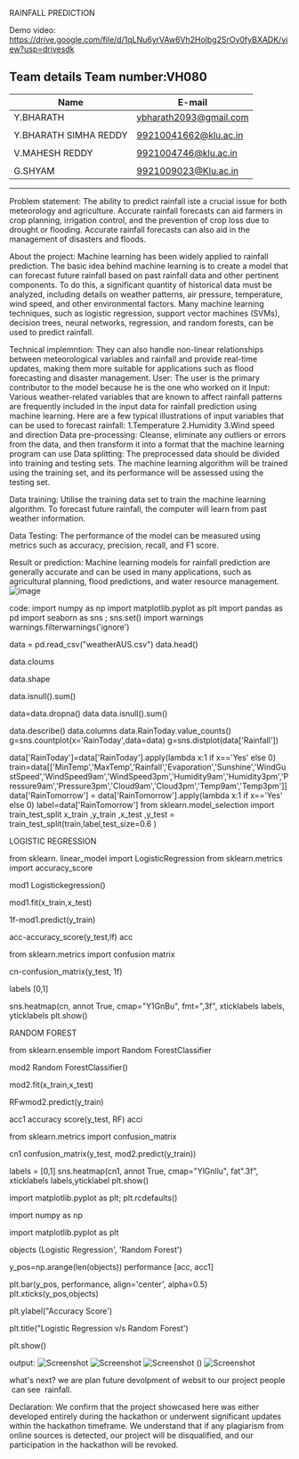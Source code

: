 RAINFALL PREDICTION


 Demo video: https://drive.google.com/file/d/1qLNu6yrVAw6Vh2Holbg2SrOv0fyBXADK/view?usp=drivesdk

 Team details
 Team  number:VH080
 --------------------------------------------------
 |   Name               |        E-mail           |
 | ---------------------|------------------------ |
 |Y.BHARATH             |  ybharath2093@gmail.com |
 ||
 |Y.BHARATH SIMHA REDDY | 99210041662@klu.ac.in   |
 ||
 | V.MAHESH REDDY       |  9921004746@klu.ac.in   |
 | |
 | G.SHYAM              | 9921009023@Klu.ac.in    |
 --------------------------------------------------

 Problem statement:
 The ability to predict rainfall iste a crucial issue for both meteorology and agriculture. Accurate rainfall forecasts can aid farmers in crop planning, irrigation control, and the prevention of crop loss due to drought or flooding. Accurate rainfall forecasts can also aid in the management of disasters and floods.

About the project:
Machine learning has been widely applied to rainfall prediction. The basic idea behind machine learning is to create a model that can forecast future rainfall based on past rainfall data and other pertinent components. To do this, a significant quantity of historical data must be analyzed, including details on weather patterns, air pressure, temperature, wind speed, and other environmental factors.
Many machine learning techniques, such as logistic regression, support vector machines (SVMs), decision trees, neural networks, regression, and random forests, can be used to predict rainfall.

Technical implemntion:
They can also handle non-linear relationships between meteorological variables and rainfall and provide real-time updates, making them more suitable for applications such as flood forecasting and disaster management.
User: The user is the primary contributor to the model because he is the one who worked on it
Input: Various weather-related variables that are known to affect rainfall patterns are frequently included in the input data for rainfall prediction using machine learning. Here are a few typical illustrations of input variables that can be used to forecast rainfall: 
1.Temperature
2.Humidity
3.Wind speed and direction
Data pre-processing: Cleanse, eliminate any outliers or errors from the data, and then transform it into a format that the machine learning program can use
Data splitting: The preprocessed data should be divided into training and testing sets. The machine learning algorithm will be trained using the training set, and its performance will be assessed using the testing set.

Data training: Utilise the training data set to train the machine learning algorithm. To forecast future rainfall, the computer will learn from past weather information.

Data Testing: The performance of the model can be measured using metrics such as accuracy, precision, recall, and F1 score.

Result or prediction: Machine learning models for rainfall prediction are generally accurate and can be used in many applications, such as agricultural planning, flood predictions, and water resource management.
![image](https://github.com/ybhara/rainfall-prediction/assets/161044637/5dde7191-8100-4c78-b7ca-c237f5bd943c)

code:
import numpy as np
import matplotlib.pyplot as plt
import pandas as pd
import seaborn as sns ; sns.set()
import warnings
warnings.filterwarnings('ignore')

data = pd.read_csv("weatherAUS.csv")
data.head()

data.cloums

data.shape

data.isnull().sum()

data=data.dropna()
data
data.isnull().sum()

data.describe()
data.columns
data.RainToday.value_counts()
g=sns.countplot(x='RainToday',data=data)
g=sns.distplot(data['Rainfall'])

data['RainToday']=data['RainToday'].apply(lambda x:1 if x=='Yes' else 0)
train=data[['MinTemp','MaxTemp','Rainfall','Evaporation','Sunshine','WindGustSpeed','WindSpeed9am','WindSpeed3pm','Humidity9am','Humidity3pm','Pressure9am','Pressure3pm','Cloud9am','Cloud3pm','Temp9am','Temp3pm']]
data['RainTomorrow'] = data['RainTomorrow'].apply(lambda x:1 if x=='Yes' else 0)
label=data['RainTomorrow']
from sklearn.model_selection import train_test_split
x_train ,y_train ,x_test ,y_test = train_test_split(train,label,test_size=0.6 )

LOGISTIC REGRESSION

from sklearn. linear_model import LogisticRegression from sklearn.metrics import accuracy_score

 mod1 Logistickegression()

 mod1.fit(x_train,x_test)


 1f-mod1.predict(y_train)

 acc-accuracy_score(y_test,lf) acc

from sklearn.metrics import confusion matrix

 cn-confusion_matrix(y_test, 1f)

 labels [0,1]

sns.heatmap(cn, annot True, cmap="Y1GnBu", fmt=",3f", xticklabels labels, yticklabels plt.show()

RANDOM FOREST 

from sklearn.ensemble import Random ForestClassifier

mod2 Random ForestClassifier()

 mod2.fit(x_train,x_test)

 RFwmod2.predict(y_train)

 acc1 accuracy score(y_test, RF) acci



from sklearn.metrics import confusion_matrix

cn1 confusion_matrix(y_test, mod2.predict(y_train))

 labels = [0,1] sns.heatmap(cn1, annot True, cmap="YlGnllu", fat".3f", xticklabels labels,yticklabel plt.show()

 import matplotlib.pyplot as plt; plt.rcdefaults()

import numpy as np

import matplotlib.pyplot as plt

objects (Logistic Regression', 'Random Forest')

y_pos=np.arange(len(objects)) performance [acc, acc1]

plt.bar(y_pos, performance, align='center', alpha=0.5) plt.xticks(y_pos,objects)

plt.ylabel("Accuracy Score')

plt.title("Logistic Regression v/s Random Forest')

plt.show()


output:
![Screenshot](https://github.com/ybhara/rainfall-prediction/assets/161044637/737f2db8-903a-4425-b807-4a6c66523971)
![Screenshot ](https://github.com/ybhara/rainfall-prediction/assets/161044637/ddf254de-ad35-4dda-b5a0-6c601fec2c21)
![Screenshot ()](https://github.com/ybhara/rainfall-prediction/assets/161044637/76031f43-480f-4d29-b849-4109a0fa14f8)
![Screenshot](https://github.com/ybhara/rainfall-prediction/assets/161044637/4c868506-7de6-45c5-b6ec-699004f9fc8c)

what's next?
we are plan future devolpment of websit to our project people  can see  rainfall.

Declaration:
We confirm that the project showcased here was either developed entirely during the hackathon or underwent significant updates within the hackathon timeframe. We understand that if any plagiarism from online sources is detected, our project will be disqualified, and our participation in the hackathon will be revoked.





















